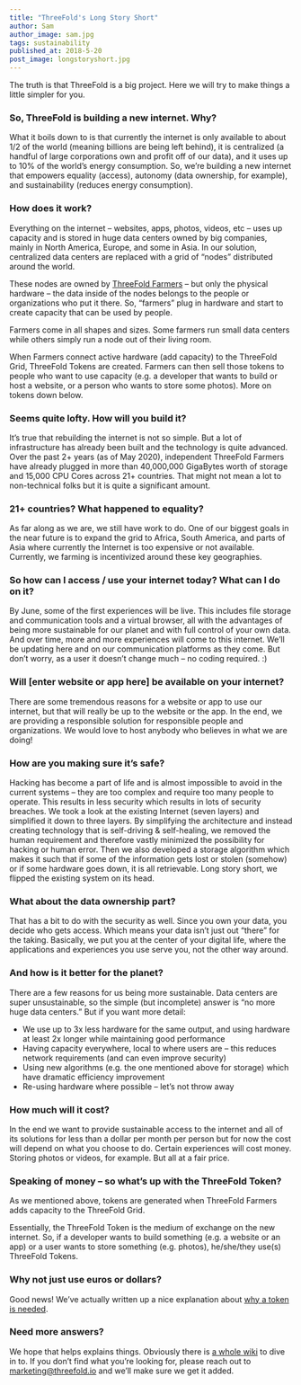 ```yaml
---
title: "ThreeFold's Long Story Short"
author: Sam
author_image: sam.jpg
tags: sustainability
published_at: 2018-5-20
post_image: longstoryshort.jpg
---
```


The truth is that ThreeFold is a big project. Here we will try to make things a little simpler for you.

### So, ThreeFold is building a new internet. Why?
What it boils down to is that currently the internet is only available to about 1/2 of the world (meaning billions are being left behind), it is centralized (a handful of large corporations own and profit off of our data), and it uses up to 10% of the world’s energy consumption. So, we’re building a new internet that empowers equality (access), autonomy (data ownership, for example), and sustainability (reduces energy consumption).

### How does it work?
Everything on the internet – websites, apps, photos, videos, etc – uses up capacity and is stored in huge data centers owned by big companies, mainly in North America, Europe, and some in Asia. In our solution, centralized data centers are replaced with a grid of “nodes” distributed around the world.

These nodes are owned by [ThreeFold Farmers](https://wiki2.threefold.io/#/what_is_a_farmer) – but only the physical hardware – the data inside of the nodes belongs to the people or organizations who put it there. So, “farmers” plug in hardware and start to create capacity that can be used by people.

Farmers come in all shapes and sizes. Some farmers run small data centers while others simply run a node out of their living room.

When Farmers connect active hardware (add capacity) to the ThreeFold Grid, ThreeFold Tokens are created. Farmers can then sell those tokens to people who want to use capacity (e.g. a developer that wants to build or host a website, or a person who wants to store some photos). More on tokens down below.

### Seems quite lofty. How will you build it?
It’s true that rebuilding the internet is not so simple. But a lot of infrastructure has already been built and the technology is quite advanced. Over the past 2+ years (as of May 2020), independent ThreeFold Farmers have already plugged in more than 40,000,000 GigaBytes worth of storage and 15,000 CPU Cores across 21+ countries. That might not mean a lot to non-technical folks but it is quite a significant amount.

### 21+ countries? What happened to equality?
As far along as we are, we still have work to do. One of our biggest goals in the near future is to expand the grid to Africa, South America, and parts of Asia where currently the Internet is too expensive or not available. Currently, we farming is incentivized around these key geographies.

### So how can I access / use your internet today? What can I do on it?
By June, some of the first experiences will be live. This includes file storage and communication tools and a virtual browser, all with the advantages of being more sustainable for our planet and with full control of your own data. And over time, more and more experiences will come to this internet. We’ll be updating here and on our communication platforms as they come. But don’t worry, as a user it doesn’t change much – no coding required. :)

### Will [enter website or app here] be available on your internet?
There are some tremendous reasons for a website or app to use our internet, but that will really be up to the website or the app. In the end, we are providing a responsible solution for responsible people and organizations. We would love to host anybody who believes in what we are doing!

### How are you making sure it’s safe?
Hacking has become a part of life and is almost impossible to avoid in the current systems – they are too complex and require too many people to operate. This results in less security which results in lots of security breaches. We took a look at the existing Internet (seven layers) and simplified it down to three layers. By simplifying the architecture and instead creating technology that is self-driving & self-healing, we removed the human requirement and therefore vastly minimized the possibility for hacking or human error. Then we also developed a storage algorithm which makes it such that if some of the information gets lost or stolen (somehow) or if some hardware goes down, it is all retrievable. Long story short, we flipped the existing system on its head.

### What about the data ownership part?
That has a bit to do with the security as well. Since you own your data, you decide who gets access. Which means your data isn’t just out “there” for the taking. Basically, we put you at the center of your digital life, where the applications and experiences you use serve you, not the other way around.

### And how is it better for the planet?
There are a few reasons for us being more sustainable. Data centers are super unsustainable, so the simple (but incomplete) answer is “no more huge data centers.” But if you want more detail:

- We use up to 3x less hardware for the same output, and using hardware at least 2x longer while maintaining good performance
- Having capacity everywhere, local to where users are – this reduces network requirements (and can even improve security)
- Using new algorithms (e.g. the one mentioned above for storage) which have dramatic efficiency improvement
- Re-using hardware where possible – let’s not throw away

### How much will it cost?
In the end we want to provide sustainable access to the internet and all of its solutions for less than a dollar per month per person but for now the cost will depend on what you choose to do. Certain experiences will cost money. Storing photos or videos, for example. But all at a fair price.

### Speaking of money – so what’s up with the ThreeFold Token?
As we mentioned above, tokens are generated when ThreeFold Farmers adds capacity to the ThreeFold Grid.

Essentially, the ThreeFold Token is the medium of exchange on the new internet. So, if a developer wants to build something (e.g. a website or an app) or a user wants to store something (e.g. photos), he/she/they use(s) ThreeFold Tokens.

### Why not just use euros or dollars?
Good news! We’ve actually written up a nice explanation about [why a token is needed](https://wiki2.threefold.io/#/token_why).

### Need more answers?
We hope that helps explains things. Obviously there is [a whole wiki](https://wiki.threefold.io) to dive in to. If you don’t find what you’re looking for, please reach out to marketing@threefold.io and we’ll make sure we get it added.
